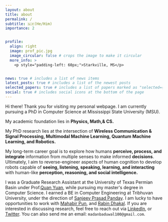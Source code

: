 ```yaml
---
layout: about
title: about
permalink: /
subtitle: 🇳🇵(He/Him)
importance: 2


profile:
  align: right
  image: prof_pic.jpg
  image_circular: false # crops the image to make it circular
  more_info: >
    <p style="padding-left: 60px;">Starkville, MS</p>


news: true # includes a list of news items
latest_posts: true # includes a list of the newest posts
selected_papers: true # includes a list of papers marked as "selected={true}"
social: true # includes social icons at the bottom of the page
---
```


Hi there! Thank you for visiting my personal webpage. I am currently pursuing a PhD in Computer Science at Mississippi State University (MSU).

My academic foundation lies in **Physics, Math,& CS.**

My PhD research lies at the intersection of **Wireless Communication & Signal Processing, Multimodal Machine Learning, Quantum Machine Learning, and Robotics.**

My long-term career goal is to explore how humans **perceive, process, and integrate** information from multiple senses to make informed **decisions**. Ultimately, I aim to reverse-engineer aspects of human cognition to develop robots capable of **seeing, listening, speaking, learning, and interacting** with human-like **perception, reasoning, and social intelligence.**


I was a Graduate Research Assistant at the University of Texas Permian Basin under Prof.[Quan Yuan](https://www.utpb.edu/directory/faculty-staff/yuan_q), while pursuing my master's degree in Computer Science.
I earned a BE in Computer Engineering at Tribhuvan University, under the direction of [Sanjeev Prasad Panday](https://scholar.google.com/citations?user=oTWWLT8AAAAJ&hl=en). I am lucky to have opportunities to work with [Mahabir Pun](https://en.wikipedia.org/wiki/Mahabir_Pun), and [Rabin Dhakal](https://scholar.google.com/citations?user=i7ETIcsAAAAJ&hl=en). If you are interested in discussing research, feel free to reach out via [LinkedIn](https://www.linkedin.com/in/madanbaduwal), or [Twitter](https://twitter.com/MadanBaduwal1). You can also send me an email: ```madanbaduwal100@gmail.com```. 


